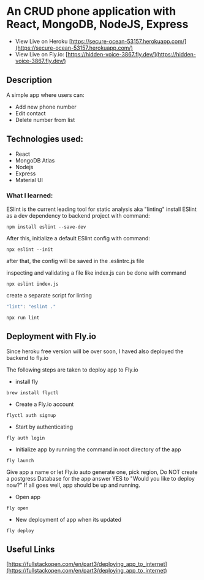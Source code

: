 # An CRUD phone application with React, MongoDB, NodeJS, Express

- View Live on Heroku [https://secure-ocean-53157.herokuapp.com/](https://secure-ocean-53157.herokuapp.com/)
- View Live on Fly.io: [https://hidden-voice-3867.fly.dev/](https://hidden-voice-3867.fly.dev/)

## Description

A simple app where users can:

- Add new phone number
- Edit contact
- Delete number from list

## Technologies used:

- React
- MongoDB Atlas
- Nodejs
- Express
- Material UI

### What I learned:

ESlint is the current leading tool for static analysis aka "linting"
install ESlint as a dev dependency to backend project with command:

```shell
npm install eslint --save-dev
```

After this, initialize a default ESlint config with command:

```shell
npx eslint --init
```

after that, the config will be saved in the .eslintrc.js file

inspecting and validating a file like index.js can be done with command

```shell
npx eslint index.js
```

create a separate script for linting

```package.js
"lint": "eslint ."
```

```shell
npx run lint
```

## Deployment with Fly.io

Since heroku free version will be over soon, I haved also deployed the backend to fly.io

The following steps are taken to deploy app to Fly.io

- install fly

```shell
brew install flyctl
```

- Create a Fly.io account

```shell
flyctl auth signup
```

- Start by authenticating

```shell
fly auth login
```

- Initialize app by running the command in root directory of the app

```shell
fly launch
```

Give app a name or let Fly.io auto generate one, pick region, Do NOT create a postgress Database for the app
answer YES to "Would you like to deploy now?"
If all goes well, app should be up and running.

- Open app

```shell
fly open
```

- New deployment of app when its updated

```shell
fly deploy
```

## Useful Links

[https://fullstackopen.com/en/part3/deploying_app_to_internet](https://fullstackopen.com/en/part3/deploying_app_to_internet)
